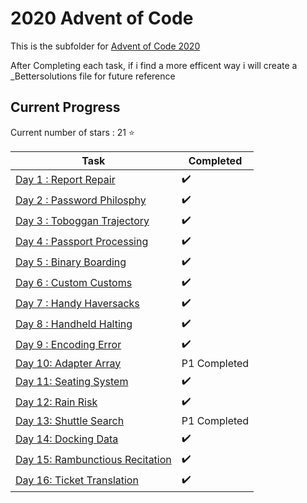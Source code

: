 # 2020 Advent of Code

This is the subfolder for [Advent of Code 2020](https://adventofcode.com/2020)

After Completing each task, if i find a more efficent way i will create a _Bettersolutions file for future reference

## Current Progress

Current number of stars : 21 :star:

| <center>Task</center>                          | <center>Completed</center>          |
|------------------------------------------------|-------------------------------------|
| [Day 1 : Report Repair](Day01/Day01.py)        | :heavy_check_mark:                  |
| [Day 2 : Password Philosphy](Day02/Day02.py)   | :heavy_check_mark:                  |
| [Day 3 : Toboggan Trajectory](Day03/Day03.py)  | :heavy_check_mark:                  |
| [Day 4 : Passport Processing](Day04/Day04.py)  | :heavy_check_mark:                  |
| [Day 5 : Binary Boarding](Day05/Day05.py)      | :heavy_check_mark:                  |
| [Day 6 : Custom Customs](Day06/Day06.py)       | :heavy_check_mark:                  |
| [Day 7 : Handy Haversacks](Day07/Day07.py)     | :heavy_check_mark:                  |
| [Day 8 : Handheld Halting](Day08/Day08.py)     | :heavy_check_mark:                  |
| [Day 9 : Encoding Error](Day09/Day09.py)       | :heavy_check_mark:                  |
| [Day 10: Adapter Array](Day10/Day10.py)        | P1 Completed                        |
| [Day 11: Seating System](Day11/Day11.py)       | :heavy_check_mark:                  |
| [Day 12: Rain Risk](Day12/Day12.py)            | :heavy_check_mark:                  |
| [Day 13: Shuttle Search](Day13/Day13.py)       | P1 Completed                        |
| [Day 14: Docking Data](Day14/Day14.py)         | :heavy_check_mark:                  |
| [Day 15: Rambunctious Recitation](Day15/Day15.py) | :heavy_check_mark:               |
| [Day 16: Ticket Translation](Day16/Day16.py)   | :heavy_check_mark:                  |